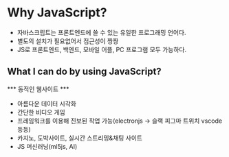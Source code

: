 # Why JavaScript?
- 자바스크립트는 프론트엔드에 쓸 수 있는 유일한 프로그래밍 언어다.
- 별도의 설치가 필요없어서 접근성이 짱짱
- JS로 프론트엔드, 백엔드, 모바일 어플, PC 프로그램 모두 가능하다.

## What I can do by using JavaScript?
*** 동적인 웹사이트 ***
- 아름다운 데이터 시각화
- 간단한 비디오 게임
- 프레임워크를 이용해 진보된 작업 가능(electronjs -> 슬랙 피그마 트위치 vscode 등등)
- 카지노, 도박사이트, 실시간 스트리밍&채팅 사이트
- JS 머신러닝(ml5js, AI)